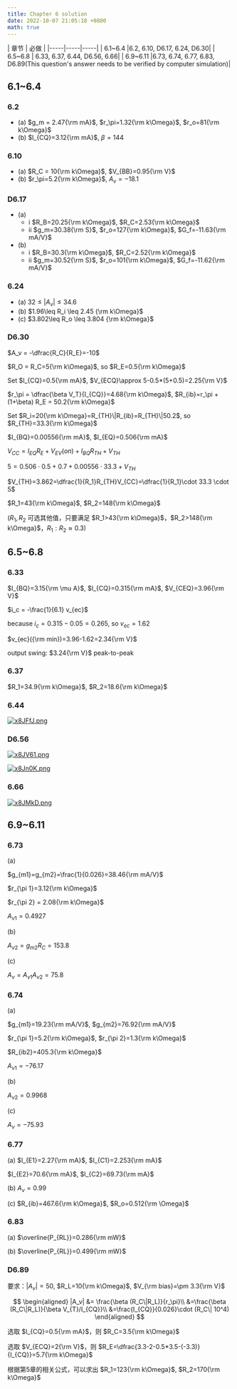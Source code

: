 ```yaml
---
title: Chapter 6 solution
date: 2022-10-07 21:05:18 +0800
math: true
---
```


| 章节 | 必做 |
|-----|-----|-----|
| 6.1~6.4 |6.2, 6.10, D6.17,  6.24, D6.30|
| 6.5~6.8 | 6.33, 6.37, 6.44, D6.56, 6.66|
| 6.9~6.11 |6.73,   6.74,   6.77,  6.83, D6.89(This question's answer needs to be verified by computer simulation)|

## 6.1~6.4

### 6.2

- (a) $g_m = 2.47{\rm mA}$, $r_\pi=1.32{\rm k\Omega}$, $r_o=81{\rm k\Omega}$
- (b) $I_{CQ}=3.12{\rm mA}$, $\beta=144$

### 6.10

- (a) $R_C = 10{\rm k\Omega}$, $V_{BB}=0.95{\rm V}$
- (b) $r_\pi=5.2{\rm k\Omega}$, $A_v = -18.1$

### D6.17

- (a) 
  - i $R_B=20.25{\rm k\Omega}$, $R_C=2.53{\rm k\Omega}$
  - ii $g_m=30.38{\rm S}$, $r_o=127{\rm k\Omega}$, $G_f=-11.63{\rm mA/V}$
- (b)
  - i $R_B=30.3{\rm k\Omega}$, $R_C=2.52{\rm k\Omega}$
  - ii $g_m=30.52{\rm S}$, $r_o=101{\rm k\Omega}$, $G_f=-11.62{\rm mA/V}$

### 6.24

- (a) $32\leq | A_v | \leq 34.6$
- (b) $1.96\leq R_i \leq 2.45 {\rm k\Omega}$
- (c) $3.802\leq R_o \leq 3.804 {\rm k\Omega}$

### D6.30

$A_v = -\dfrac{R_C}{R_E}=-10$

$R_O = R_C=5{\rm k\Omega}$, so $R_E=0.5{\rm k\Omega}$

Set $I_{CQ}=0.5{\rm mA}$, $V_{ECQ}\approx 5-0.5*(5+0.5)=2.25{\rm V}$

$r_\pi = \dfrac{\beta V_T}{I_{CQ}}=4.68{\rm k\Omega}$, $R_{ib}=r_\pi + (1+\beta) R_E = 50.2{\rm k\Omega}$

Set $R_i=20{\rm k\Omega}=R_{TH}\|R_{ib}=R_{TH}\|50.2$, so $R_{TH}=33.3{\rm k\Omega}$

$I_{BQ}=0.00556{\rm mA}$, $I_{EQ}=0.506{\rm mA}$

$V_{CC}=I_{EQ}R_E+V_{EV}(on)+I_{BQ}R_{TH}+V_{TH}$

$5=0.506\cdot 0.5+0.7+0.00556 \cdot 33.3+V_{TH}$

$V_{TH}=3.862=\dfrac{1}{R_1}R_{TH}V_{CC}=\dfrac{1}{R_1}\cdot 33.3 \cdot 5$

$R_1=43{\rm k\Omega}$, $R_2=148{\rm k\Omega}$

($R_1,R_2$ 可选其他值，只要满足 $R_1>43{\rm k\Omega}$，$R_2>148{\rm k\Omega}$，$R_1:R_2\approx 0.3$)

## 6.5~6.8

### 6.33

$I_{BQ}=3.15{\rm \mu A}$, $I_{CQ}=0.315{\rm mA}$, $V_{CEQ}=3.96{\rm V}$

$i_c = -\frac{1}{6.1} v_{ec}$

because $i_c = 0.315 - 0.05 = 0.265$, so $v_{ec}=1.62$

$v_{ec}({\rm min})=3.96-1.62=2.34{\rm V}$

output swing: $3.24{\rm V}$ peak-to-peak

### 6.37

$R_1=34.9{\rm k\Omega}$, $R_2=18.6{\rm k\Omega}$

### 6.44

[![x8JFfJ.png](https://s1.ax1x.com/2022/10/07/x8JFfJ.png)](https://imgse.com/i/x8JFfJ)

### D6.56

[![x8JV61.png](https://s1.ax1x.com/2022/10/07/x8JV61.png)](https://imgse.com/i/x8JV61)

[![x8Jn0K.png](https://s1.ax1x.com/2022/10/07/x8Jn0K.png)](https://imgse.com/i/x8Jn0K)

### 6.66

[![x8JMkD.png](https://s1.ax1x.com/2022/10/07/x8JMkD.png)](https://imgse.com/i/x8JMkD)

## 6.9~6.11

### 6.73

(a)

$g_{m1}=g_{m2}=\frac{1}{0.026}=38.46{\rm mA/V}$

$r_{\pi 1}=3.12{\rm k\Omega}$

$r_{\pi 2} = 2.08{\rm k\Omega}$

$A_{v1}=0.4927$

(b)

$A_{v2}=g_{m2}R_C=153.8$

(c)

$A_v = A_{v1}A_{v2}=75.8$

### 6.74

(a)

$g_{m1}=19.23{\rm mA/V}$, $g_{m2}=76.92{\rm mA/V}$

$r_{\pi 1}=5.2{\rm k\Omega}$, $r_{\pi 2}=1.3{\rm k\Omega}$

$R_{ib2}=405.3{\rm k\Omega}$

$A_{v1}=-76.17$

(b)

$A_{v2} =0.9968$

(c)

$A_v=-75.93$

### 6.77

(a) $I_{E1}=2.27{\rm mA}$, $I_{C1}=2.253{\rm mA}$

$I_{E2}=70.6{\rm mA}$, $I_{C2}=69.73{\rm mA}$

(b) $A_v=0.99$

(c) $R_{ib}=467.6{\rm k\Omega}$, $R_o=0.512{\rm \Omega}$

### 6.83

(a) $\overline{P_{RL}}=0.286{\rm mW}$

(b) $\overline{P_{RL}}=0.499{\rm mW}$

### D6.89

要求：$|A_v|=50$, $R_L=10{\rm k\Omega}$, $V_{\rm bias}=\pm 3.3{\rm V}$

$$
\begin{aligned}
  |A_v| &= \frac{\beta (R_C\|R_L)}{r_\pi}\\
  &=\frac{\beta (R_C\|R_L)}{\beta V_{T}/I_{CQ}}\\
  &=\frac{I_{CQ}}{0.026}\cdot (R_C\| 10^4)
\end{aligned}
$$

选取 $I_{CQ}=0.5{\rm mA}$，则 $R_C=3.5{\rm k\Omega}$

选取 $V_{ECQ}=2{\rm V}$，则 $R_E=\dfrac{3.3-2-0.5*3.5-(-3.3)}{I_{CQ}}=5.7{\rm k\Omega}$

根据第5章的相关公式，可以求出 $R_1=123{\rm k\Omega}$, $R_2=170{\rm k\Omega}$
